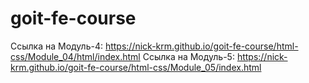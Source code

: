 ﻿# goit-fe-course
Ссылка на Модуль-4: https://nick-krm.github.io/goit-fe-course/html-css/Module_04/html/index.html
Ссылка на Модуль-5: https://nick-krm.github.io/goit-fe-course/html-css/Module_05/index.html
